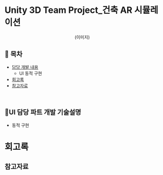 # Unity 3D Team Project_건축 AR 시뮬레이션
<div align=center>
 
(이미지)
</div>

## :memo: 목차
- [담당 개발 내용](#담당_개발_내용)
  - UI 동적 구현
- [회고록](#회고록)
- [참고자료](#참고자료)


</br>

## :gem:UI 담당 파트 개발 기술설명
- 동적 구현

# 회고록

## 참고자료
